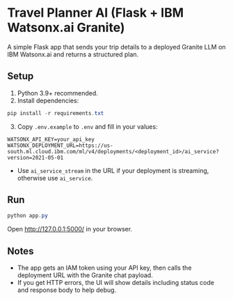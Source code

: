 # Travel Planner AI (Flask + IBM Watsonx.ai Granite)

A simple Flask app that sends your trip details to a deployed Granite LLM on IBM Watsonx.ai and returns a structured plan.

## Setup

1. Python 3.9+ recommended.
2. Install dependencies:

```powershell
pip install -r requirements.txt
```

3. Copy `.env.example` to `.env` and fill in your values:

```
WATSONX_API_KEY=your_api_key
WATSONX_DEPLOYMENT_URL=https://us-south.ml.cloud.ibm.com/ml/v4/deployments/<deployment_id>/ai_service?version=2021-05-01
```

- Use `ai_service_stream` in the URL if your deployment is streaming, otherwise use `ai_service`.

## Run

```powershell
python app.py
```

Open http://127.0.0.1:5000/ in your browser.

## Notes
- The app gets an IAM token using your API key, then calls the deployment URL with the Granite chat payload.
- If you get HTTP errors, the UI will show details including status code and response body to help debug.
